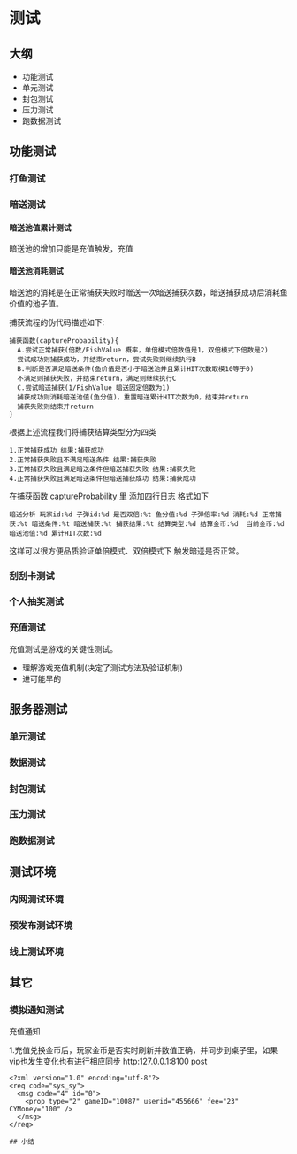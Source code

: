 # 测试

## 大纲
- 功能测试
- 单元测试
- 封包测试
- 压力测试
- 跑数据测试

## 功能测试

### 打鱼测试

### 暗送测试
#### 暗送池值累计测试
暗送池的增加只能是充值触发，充值

#### 暗送池消耗测试

暗送池的消耗是在正常捕获失败时赠送一次暗送捕获次数，暗送捕获成功后消耗鱼价值的池子值。

捕获流程的伪代码描述如下:
```text
捕获函数(captureProbability){
  A.尝试正常捕获(倍数/FishValue 概率，单倍模式倍数值是1，双倍模式下倍数是2)
  尝试成功则捕获成功，并结束return，尝试失败则继续执行B
  B.判断是否满足暗送条件(鱼价值是否小于暗送池并且累计HIT次数取模10等于0)
  不满足则捕获失败，并结束return，满足则继续执行C
  C.尝试暗送捕获(1/FishValue 暗送固定倍数为1)
  捕获成功则消耗暗送池值(鱼分值)，重置暗送累计HIT次数为0，结束并return
  捕获失败则结束并return
}
```
根据上述流程我们将捕获结算类型分为四类
```
1.正常捕获成功 结果:捕获成功
2.正常捕获失败且不满足暗送条件 结果:捕获失败
3.正常捕获失败且满足暗送条件但暗送捕获失败 结果:捕获失败
4.正常捕获失败且满足暗送条件但暗送捕获成功 结果:捕获成功
```

在捕获函数 captureProbability 里 添加四行日志 格式如下
```
暗送分析 玩家id:%d 子弹id:%d 是否双倍:%t 鱼分值:%d 子弹倍率:%d 消耗:%d 正常捕获:%t 暗送条件:%t 暗送捕获:%t 捕获结果:%t 结算类型:%d 结算金币:%d  当前金币:%d 暗送池值:%d 累计HIT次数:%d
```
这样可以很方便品质验证单倍模式、双倍模式下 触发暗送是否正常。


### 刮刮卡测试

### 个人抽奖测试

### 充值测试
充值测试是游戏的关键性测试。
- 理解游戏充值机制(决定了测试方法及验证机制)
- 进可能早的

## 服务器测试

### 单元测试

### 数据测试



### 封包测试

### 压力测试

### 跑数据测试


## 测试环境
### 内网测试环境

### 预发布测试环境

### 线上测试环境

## 其它
### 模拟通知测试

充值通知

1.充值兑换金币后，玩家金币是否实时刷新并数值正确，并同步到桌子里，如果vip也发生变化也有进行相应同步
http:127.0.0.1:8100   post
```
<?xml version="1.0" encoding="utf-8"?>
<req code="sys_sy">
  <msg code="4" id="0">
    <prop type="2" gameID="10087" userid="455666" fee="23" CYMoney="100" />
  </msg>
</req>

## 小结

